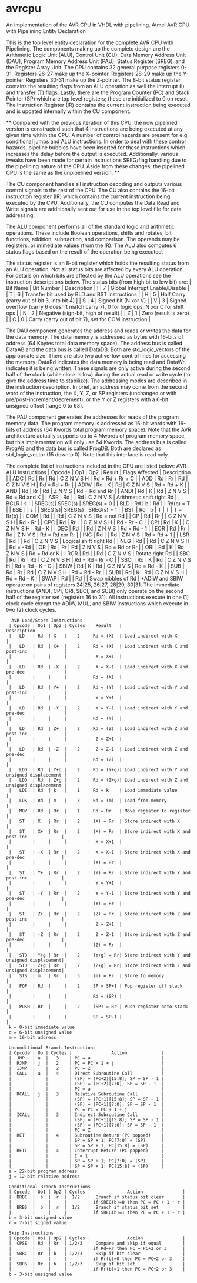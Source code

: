 # avrcpu
An implementation of the AVR CPU in VHDL with pipelining. 
Atmel AVR CPU with Pipelining Entity Declaration

  This is the top level entity declaration for the complete AVR CPU with Pipelining. The components making up the 
  complete design are the Arithmetic Logic Unit (ALU), Control Unit (CU), Data Memory Address Unit (DAU), Program 
  Memory Address Unit (PAU), Status Register (SREG), and the Register Array Unit. The CPU contains 32 general purpose 
  registers 0-31. Registers 26-27 make up the X-pointer. Registers 28-29 make up the Y-pointer. Registers 30-31 make 
  up the Z-pointer. The 8-bit status register contains the resulting flags from an ALU operation as well the interrupt 
  (I) and transfer (T) flags. Lastly, there are the Program Counter (PC) and Stack Pointer (SP) which are top level 
  registers; these are initialized to 0 on reset. The Instruction Register (IR) contains the current instruction
  being executed and is updated internally within the CU component. 

  ** 
     Compared with the previous iteration of this CPU, the now pipelined version is constructed such that 4 instructions
     are being executed at any given time within the CPU. A number of control hazards are present for e.g. conditional jumps 
     and ALU instructions. In order to deal with these control hazards, pipeline bubbles have been inserted for these 
     instructions which increases the delay before the output is executed. Additionally, various tweaks have been made 
     for certain instructions SREG/flag handling due to the pipelining nature of the CPU. Aside from these changes, 
     the pipelined CPU is the same as the unpipelined version.
  ** 

  The CU component handles all instruction decoding and outputs various control signals to the rest of the CPU. The 
  CU also contains the 16-bit instruction register (IR) which contains the current instruction being executed by the
  CPU. Additionally, the CU computes the Data Read and Write signals are additionally sent out for use in the top 
  level file for data addressing. 
 
  The ALU component performs all of the standard logic and arithmetic operations. These include Boolean operations, 
  shifts and rotates, bit functions, addition, subtraction, and comparison. The operands may be registers, or immediate 
  values (from the IR). The ALU also computes 6 status flags based on the result of the operation being executed. 
 
  The status register is an 8-bit register which holds the resulting status from an ALU operation. Not all status 
  bits are affected by every ALU operation. For details on which bits are affected by the ALU operations see the 
  instruction descriptions below. The status bits (from high bit to low bit) are: 
    | Bit Name | Bit Number |                                       Description
    |    I     |     7      |  Global Interrupt Enable/Disable                                                          |
    |    T     |     6      |  Transfer bit used by BLD and BST instructions                                            |
    |    H     |     5      |  Half Carry (carry out of bit 3, into bit 4)                                              |
    |    S     |     4      |  Signed bit (N xor V)                                                                     |
    |    V     |     3      |  Signed overflow (carry 6 doesn't match carry 7), 0 for logic ops, N xor C for shift ops  |
    |    N     |     2      |  Negative (sign-bit, high of result)                                                      |
    |    Z     |     1      |  Zero (result is zero)                                                                    |
    |    C     |     0      |  Carry (carry out of bit 7), set for COM instruction                                      |
    
  The DAU component generates the address and reads or writes the data for the data memory. The data memory is 
  addressed as bytes with 16-bits of address (64 Kbytes total data memory space). The address bus is called DataAB 
  and the data bus is called DataDB. Both are std_logic_vectors of the appropriate size. There are also two active-low 
  control lines for accessing the memory: DataRd indicates the data memory is being read and DataWr indicates it is being 
  written. These signals are only active during the second half of the clock (while clock is low) during the actual read 
  or write cycle (to give the address time to stabilize). The addressing modes are described in the instruction description. 
  In brief, an address may come from the second word of the instruction, the X, Y, Z, or SP registers (unchanged or with 
  pre/post-increment/decrement), or the Y or Z registers with a 6-bit unsigned offset (range 0 to 63).

  The PAU component generates the addresses for reads of the program memory data. The program memory is addressed as 
  16-bit words with 16-bits of address (64 Kwords total program memory space). Note that the AVR architecture actually 
  supports up to 4 Mwords of program memory space, but this implementation will only use 64 Kwords. The address bus is 
  called ProgAB and the data bus is called ProgDB. Both are declared as std_logic_vector (15 downto 0). Note that this 
  interface is read only.


  The complete list of instructions included in the CPU are listed below: 
      AVR ALU Instructions
     | Opcode | Op1 | Op2 | Result | Flags Affected |       Description         |
     |  ADC   | Rd  | Rr  |   Rd   |  C Z N V S H   | Rd = Rd + Rr + C          |
     |  ADD   | Rd  | Rr  |   Rd   |  C Z N V S H   | Rd = Rd + Rr              |
     |  ADIW  | Rd  | K   |   Rd   |  C Z N V S     | Rd = Rd + K               |
     |  AND   | Rd  | Rr  |   Rd   |    Z N V S     | Rd = Rd and Rr            |
     |  ANDI  | Rd  | K   |   Rd   |    Z N V S     | Rd = Rd and K             |
     |  ASR   | Rd  |     |   Rd   |  C Z N V S     | Arithmetic shift right Rd |
     |  BCLR  | s   |     | SREG(s)|     SREG(s)    | SREG(s) = 0               |
     |  BLD   | Rd  | b   |   Rd   |                | Rd(b) = T                 |
     |  BSET  | s   |     | SREG(s)|     SREG(s)    | SREG(s) = 1               |
     |  BST   | Rd  | b   |   T    |       T        | T = Rr(b)                 |
     |  COM   | Rd  |     |   Rd   |  C Z N V S     | Rd = not Rd               |
     |  CP    | Rd  | Rr  |        |  C Z N V S H   | Rd - Rr                   |
     |  CPC   | Rd  | Rr  |        |  C Z N V S H   | Rd - Rr - C               |
     |  CPI   | Rd  | K   |        |  C Z N V S H   | Rd - K                    |
     |  DEC   | Rd  |     |   Rd   |    Z N V S     | Rd = Rd - 1               |
     |  EOR   | Rd  | Rr  |   Rd   |    Z N V S     | Rd = Rd xor Rr            |
     |  INC   | Rd  |     |   Rd   |    Z N V S     | Rd = Rd + 1               |
     |  LSR   | Rd  |     |   Rd   |  C Z N V S     | Logical shift right Rd    |
     |  NEG   | Rd  |     |   Rd   |  C Z N V S H   | Rd = -Rd                  |
     |  OR    | Rd  | Rr  |   Rd   |    Z N V S     | Rd = Rd or Rr             |
     |  ORI   | Rd  | K   |   Rd   |    Z N V S     | Rd = Rd or K              |
     |  ROR   | Rd  |     |   Rd   |  C Z N V S     | Rotate right Rd           |
     |  SBC   | Rd  | Rr  |   Rd   |  C Z N V S H   | Rd = Rd - Rr - C          |
     |  SBCI  | Rd  | K   |   Rd   |  C Z N V S H   | Rd = Rd - K - C           |
     |  SBIW  | Rd  | K   |   Rd   |  C Z N V S     | Rd = Rd - K               |
     |  SUB   | Rd  | Rr  |   Rd   |  C Z N V S H   | Rd = Rd - Rr              |
     |  SUBI  | Rd  | K   |   Rd   |  C Z N V S H   | Rd = Rd - K               |
     |  SWAP  | Rd  |     |   Rd   |                | Swap nibbles of Rd        |
     *ADIW and SBIW operate on pairs of registers 24|25, 26|27, 28|29, 30|31. The immediate instructions (ANDI, CPI, ORI, 
      SBCI, and SUBI) only operate on the second half of the register set (registers 16 to 31). All instructions execute 
      in one (1) clock cycle except the ADIW, MUL, and SBIW instructions which execute in two (2) clock cycles.

      AVR Load/Store Instructions
     | Opcode | Op1 | Op2 | Cycles |  Result   |                 Description                    |
     |   LD   | Rd  | X   |    2   | Rd = (X)  | Load indirect with X                           |
     |   LD   | Rd  | X+  |    2   | Rd = (X)  | Load indirect with X and post-inc              |
     |        |     |     |        |  X = X+1  |                                                |
     |   LD   | Rd  | -X  |    2   |  X = X-1  | Load indirect with X and pre-dec               |
     |        |     |     |        | Rd = (X)  |                                                |
     |   LD   | Rd  | Y+  |    2   | Rd = (Y)  | Load indirect with Y and post-inc              |
     |        |     |     |        |  Y = Y+1  |                                                |
     |   LD   | Rd  | -Y  |    2   |  Y = Y-1  | Load indirect with Y and pre-dec               |
     |        |     |     |        | Rd = (Y)  |                                                |
     |   LD   | Rd  | Z+  |    2   | Rd = (Z)  | Load indirect with Z and post-inc              |
     |        |     |     |        |  Z = Z+1  |                                                |
     |   LD   | Rd  | -Z  |    2   |  Z = Z-1  | Load indirect with Z and pre-dec               |
     |        |     |     |        | Rd = (Z)  |                                                |
     |   LDD  | Rd  | Y+g |    2   | Rd = (Y+g)| Load indirect with Y and unsigned displacement |
     |   LDD  | Rd  | Z+g |    2   | Rd = (Z+g)| Load indirect with Z and unsigned displacement |
     |   LDI  | Rd  | k   |    1   | Rd = k    | Load immediate value                           |
     |   LDS  | Rd  | m   |    3   | Rd = (m)  | Load from memory                               | 
     |   MOV  | Rd  | Rr  |    1   | Rd = Rr   | Move register to register                      | 
     |   ST   | X   | Rr  |    2   | (X) = Rr  | Store indirect with X                          |
     |   ST   | X+  | Rr  |    2   | (X) = Rr  | Store indirect with X and post-inc             |
     |        |     |     |        |  X = X+1  |                                                |
     |   ST   | -X  | Rr  |    2   |  X = X-1  | Store indirect with X and pre-dec              |
     |        |     |     |        | (X) = Rr  |                                                |
     |   ST   | Y+  | Rr  |    2   | (Y) = Rr  | Store indirect with Y and post-inc             |
     |        |     |     |        |  Y = Y+1  |                                                |
     |   ST   | -Y  | Rr  |    2   |  Y = Y-1  | Store indirect with Y and pre-dec              |
     |        |     |     |        | (Y) = Rr  |                                                |
     |   ST   | Z+  | Rr  |    2   | (Z) = Rr  | Store indirect with Z and post-inc             | 
     |        |     |     |        |  Z = Z+1  |                                                |
     |   ST   | -Z  | Rr  |    2   |  Z = Z-1  | Store indirect with Z and pre-dec              |
     |        |     |     |        | (Z) = Rr  |                                                |
     |   STD  | Y+g | Rr  |    2   | (Y+g) = Rr| Store indirect with Y and unsigned displacement|
     |   STD  | Z+g | Rr  |    2   | (Z+g) = Rr| Store indirect with Z and unsigned displacement|
     |   STS  | m   | Rr  |    3   | (m) = Rr  | Store to memory                                |
     |   POP  | Rd  |     |    2   | SP = SP+1 | Pop register off stack                         |
     |        |     |     |        | Rd = (SP) |                                                |
     |   PUSH | Rr  |     |    2   | (SP) = Rr | Push register onto stack                       | 
     |        |     |     |        | SP = SP-1 |                                                |
     k = 8-bit immediate value
     q = 6-bit unsigned value 
     m = 16-bit address

     Unconditional Branch Instructions
     | Opcode | Op | Cycles |               Action             |
     |  JMP   | a  |   3    | PC = a                           |
     |  RJMP  | j  |   2    | PC = PC + 1 + j                  | 
     |  IJMP  |    |   2    | PC = Z                           | 
     |  CALL  | a  |   4    | Direct Subroutine Call           |
     |        |    |        | (SP) = (PC+2)[15:8]; SP = SP - 1 |  
     |        |    |        | (SP) = (PC+2)[7:0]; SP = SP - 1  |
     |        |    |        | PC = a                           |
     |  RCALL | j  |   3    | Relative Subroutine Call         |
     |        |    |        | (SP) = (PC+1)[15:8]; SP = SP - 1 |  
     |        |    |        | (SP) = (PC+1)[7:0]; SP = SP - 1  |
     |        |    |        | PC = PC = PC + 1 + j             | 
     |  ICALL |    |   3    | Indirect Subroutine Call         |
     |        |    |        | (SP) = (PC+1)[15:8]; SP = SP - 1 |  
     |        |    |        | (SP) = (PC+1)[7:0]; SP = SP - 1  |
     |        |    |        | PC = Z                           | 
     |  RET   |    |   4    | Subroutine Return (PC popped)    | 
     |        |    |        | SP = SP + 1; PC[7:0] = (SP)      |
     |        |    |        | SP = SP + 1; PC[15:8] = (SP)     |
     |  RETI  |    |   4    | Interrupt Return (PC popped)     | 
     |        |    |        | I = 1                            |
     |        |    |        | SP = SP + 1; PC[7:0] = (SP)      |
     |        |    |        | SP = SP + 1; PC[15:8] = (SP)     |
     a = 22-bit program address 
     j = 12-bit relative address
 
     Conditional Branch Instructions
     | Opcode | Op1 | Op2 | Cycles |              Action               | 
     |  BRBC  |  b  |  r  |  1/2   |  Branch if status bit clear       |   
     |        |     |     |        | if SREG(b)=0 then PC = PC + 1 + r |
     |  BRBS  |  b  |  r  |  1/2   |  Branch if status bit set         |
     |        |     |     |        | if SREG(b)=1 then PC = PC + 1 + r |
     b = 3-bit unsigned value
     r = 7-bit signed value
 
     Skip Instructions
     | Opcode | Op1 | Op2 | Cycles |              Action               |
     |  CPSE  | Rd  | Rr  | 1/2/3  |  Compare and skip if equal        | 
     |        |     |     |        | if Rd=Rr then PC = PC+2 or 3      |
     |  SBRC  | Rr  | b   | 1/2/3  |  Skip if bit clear                | 
     |        |     |     |        | if Rr(b)=0 then PC = PC+2 or 3    |
     |  SBRS  | Rr  | b   | 1/2/3  |  Skip if bit set                  | 
     |        |     |     |        | if Rr(b)=1 then PC = PC+2 or 3    |
     b = 3-bit unsigned value
